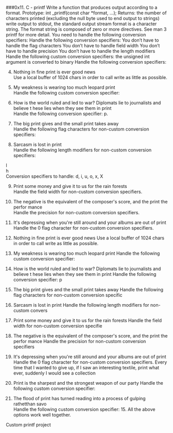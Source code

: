 ###0x11. C - printf
Write a function that produces output according to a format.
Prototype: int _printf(const char *format, ...);
Returns: the number of characters printed (excluding the null byte used to end output to strings)
write output to stdout, the standard output stream
format is a character string. The format string is composed of zero or more directives. See man 3 printf for more detail. You need to handle the following conversion specifiers:
Handle the following conversion specifiers:
You don’t have to handle the flag characters
You don’t have to handle field width
You don’t have to handle precision
You don’t have to handle the length modifiers
Handle the following custom conversion specifiers:
the unsigned int argument is converted to binary
Handle the following conversion specifiers:

4. Nothing in fine print is ever good news                                          
Use a local buffer of 1024 chars in order to call write as little as possible.      
                                                                                    
5. My weakness is wearing too much leopard print                                    
Handle the following custom conversion specifier:                                   
                                                                                    
6. How is the world ruled and led to war? Diplomats lie to journalists and believe t
hese lies when they see them in print                                               
Handle the following conversion specifier: p.                                       
                                                                                    
7. The big print gives and the small print takes away                               
Handle the following flag characters for non-custom conversion specifiers:          
                                                                                    
8. Sarcasm is lost in print                                                         
Handle the following length modifiers for non-custom conversion specifiers:         
                                                                                    
l                                                                                   
h                                                                                   
Conversion specifiers to handle: d, i, u, o, x, X                                   
                                                                                    
9. Print some money and give it to us for the rain forests                          
Handle the field width for non-custom conversion specifiers.                        
                                                                                    
10. The negative is the equivalent of the composer's score, and the print the perfor
mance                                                                               
Handle the precision for non-custom conversion specifiers.                          
                                                                                    
11. It's depressing when you're still around and your albums are out of print       
Handle the 0 flag character for non-custom conversion specifiers.         
4. Nothing in fine print is ever good news Use a local buffer of 1024 chars in order to call write as little as possible.      
5. My weakness is wearing too much leopard print Handle the following custom conversion specifier:
6. How is the world ruled and led to war? Diplomats lie to journalists and believe t
hese lies when they see them in print Handle the following conversion specifier: p
7. The big print gives and the small print takes away Handle the following flag characters for non-custom conversion specific
8. Sarcasm is lost in print Handle the following length modifiers for non-custom convers
9. Print some money and give it to us for the rain forests Handle the field width for non-custom conversion specifie
10. The negative is the equivalent of the composer's score, and the print the perfor
mance Handle the precision for non-custom conversion specifiers
11. It's depressing when you're still around and your albums are out of print       
Handle the 0 flag character for non-custom conversion specifiers.
Every time that I wanted to give up, if I saw an interesting textile, print what
 ever, suddenly I would see a collection                                 
13. Print is the sharpest and the strongest weapon of our party Handle the following custom conversion specifier:          
14. The flood of print has turned reading into a process of gulping rathetthan savo          
Handle the following custom conversion specifier:                         15. All the above options work well together. 

Custom printf project